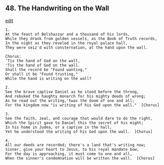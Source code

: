 
## 48.  The Handwriting on the Wall
[edit](https://docs.google.com/document/d/1d2jk2cONdGgw16hWiZYm_KEQxk8%2DLaNY/edit?mode=html)



    1.
    At the feast of Belshazzar and a thousand of his lords,
    While they drank from golden vessels, as the Book of Truth records,
    In the night as they reveled in the royal palace hall,
    They were seiz'd with consternation, at the hand upon the wall.

    Chorus:
    'Tis the hand of God on the wall,
    'Tis the hand of God on the wall.
    Shall the record be "Found wanting,"
    Or shall it be "Found trusting,"
    While the hand is writing on the wall?

    2.
    See the brave captive Daniel as he stood before the throng,
    And rebuked the haughty monarch for his mighty deeds of wrong;
    As he read out the writing,'twas the doom of one and all;
    For the kingdom now "is writing of his God upon the wall."  [Chorus]

    3.
    See the faith, zeal, and courage that would dare to do the right,
    Which the Spirit gave to Daniel this the secret of his might;
    In his home in Judea, or a captive in the hall,
    Yet he understood the writing of his God upon the wall.  [Chorus]

    4.
    All our deeds are recorded; there's a land that's writing now;
    Sinner, give your heart to Jesus, to his royal mandate bow;
    For the day is approaching, it must come to one and all,
    When the sinner's condemnation will be written the wall.  [Chorus]
